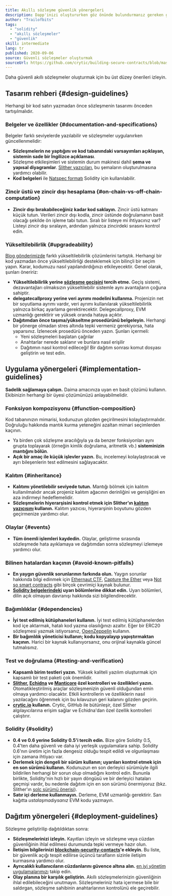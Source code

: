 ```yaml
---
title: Akıllı sözleşme güvenlik yönergeleri
description: Dapp'inizi oluştururken göz önünde bulundurmanız gereken güvenlik yönergelerinin bir kontrol listesi
author: "Trailofbits"
tags:
  - "solidity"
  - "akıllı sözleşmeler"
  - "güvenlik"
skill: intermediate
lang: tr
published: 2020-09-06
source: Güvenli sözleşmeler oluşturmak
sourceUrl: https://github.com/crytic/building-secure-contracts/blob/master/development-guidelines/guidelines.md
---
```


Daha güvenli akıllı sözleşmeler oluşturmak için bu üst düzey önerileri izleyin.

## Tasarım rehberi {#design-guidelines}

Herhangi bir kod satırı yazmadan önce sözleşmenin tasarımı önceden tartışılmalıdır.

### Belgeler ve özellikler {#documentation-and-specifications}

Belgeler farklı seviyelerde yazılabilir ve sözleşmeler uygulanırken güncellenmelidir:

- **Sözleşmelerin ne yaptığını ve kod tabanındaki varsayımları açıklayan, sistemin sade bir İngilizce açıklaması**.
- Sözleşme etkileşimleri ve sistemin durum makinesi dahil **şema ve yapısal diyagramlar**. [Slither yazıcıları](https://github.com/crytic/slither/wiki/Printer-documentation), bu şemaların oluşturulmasına yardımcı olabilir.
- **Kod belgeleri** ile [Natspec formatı](https://solidity.readthedocs.io/en/develop/natspec-format.html) Solidity için kullanılabilir.

### Zincir üstü ve zincir dışı hesaplama {#on-chain-vs-off-chain-computation}

- **Zincir dışı bırakabileceğiniz kadar kod saklayın.** Zincir üstü katmanı küçük tutun. Verileri zincir dışı kodla, zincir üstünde doğrulamanın basit olacağı şekilde ön işleme tabi tutun. Sıralı bir listeye mi ihtiyacınız var? Listeyi zincir dışı sıralayın, ardından yalnızca zincirdeki sırasını kontrol edin.

### Yükseltilebilirlik {#upgradeability}

[Blog gönderimizde](https://blog.trailofbits.com/2018/09/05/contract-upgrade-anti-patterns/) farklı yükseltilebilirlik çözümlerini tartıştık. Herhangi bir kod yazmadan önce yükseltilebilirliği desteklemek için bilinçli bir seçim yapın. Karar, kodumuzu nasıl yapılandırdığınızı etkileyecektir. Genel olarak, şunları öneririz:

- **Yükseltilebilirlik yerine [sözleşme geçişini](https://blog.trailofbits.com/2018/10/29/how-contract-migration-works/) tercih etme.** Geçiş sistemi, dezavantajları olmaksızın yükseltilebilir sistemle aynı avantajların çoğuna sahiptir.
- **delegatecallproxy yerine veri ayrımı modelini kullanma.** Projenizin net bir soyutlama ayrımı vardır, veri ayrımı kullanılarak yükseltilebilirlik yalnızca birkaç ayarlama gerektirecektir. Delegecallproxy, EVM uzmanlığı gerektirir ve yüksek oranda hataya açıktır.
- **Dağıtımdan önce taşıma/yükseltme prosedürünü belgeleyin.** Herhangi bir yönerge olmadan stres altında tepki vermeniz gerekiyorsa, hata yaparsınız. İzlenecek prosedürü önceden yazın. Şunları içermeli:
  - Yeni sözleşmeleri başlatan çağrılar
  - Anahtarlar nerede saklanır ve bunlara nasıl erişilir
  - Dağıtımın nasıl kontrol edileceği! Bir dağıtım sonrası komut dosyası geliştirin ve test edin.

## Uygulama yönergeleri {#implementation-guidelines}

**Sadelik sağlamaya çalışın.** Daima amacınıza uyan en basit çözümü kullanın. Ekibinizin herhangi bir üyesi çözümünüzü anlayabilmelidir.

### Fonksiyon kompozisyonu {#function-composition}

Kod tabanınızın mimarisi, kodunuzun gözden geçirilmesini kolaylaştırmalıdır. Doğruluğu hakkında mantık kurma yeteneğini azaltan mimari seçimlerden kaçının.

- Ya birden çok sözleşme aracılığıyla ya da benzer fonksiyonları aynı grupta toplayarak (örneğin kimlik doğrulama, aritmetik vb.) **sisteminizin mantığını bölün**.
- **Açık bir amaç ile küçük işlevler yazın.** Bu, incelemeyi kolaylaştıracak ve ayrı bileşenlerin test edilmesini sağlayacaktır.

### Kalıtım {#inheritance}

- **Kalıtımı yönetilebilir seviyede tutun.** Mantığı bölmek için kalıtım kullanılmalıdır ancak projeniz kalıtım ağacının derinliğini ve genişliğini en aza indirmeyi hedeflemelidir.
- **Sözleşmelerin hiyerarşisini kontrol etmek için Slither'ın [kalıtım yazıcısını](https://github.com/crytic/slither/wiki/Printer-documentation#inheritance-graph) kullanın.** Kalıtım yazıcısı, hiyerarşinin boyutunu gözden geçirmenize yardımcı olur.

### Olaylar {#events}

- **Tüm önemli işlemleri kaydedin.** Olaylar, geliştirme sırasında sözleşmede hata ayıklamaya ve dağıtımdan sonra sözleşmeyi izlemeye yardımcı olur.

### Bilinen hatalardan kaçının {#avoid-known-pitfalls}

- **En yaygın güvenlik sorunlarının farkında olun.** Yaygın sorunlar hakkında bilgi edinmek için [Ethernaut CTF](https://ethernaut.openzeppelin.com/), [Capture the Ether](https://capturetheether.com/) veya [Not so smart contracts](https://github.com/crytic/not-so-smart-contracts/) gibi birçok çevrimiçi kaynak bulunur.
- **[Solidity belgelerindeki](https://solidity.readthedocs.io/en/latest/) uyarı bölümlerine dikkat edin.** Uyarı bölümleri, dilin açık olmayan davranışı hakkında sizi bilgilendirecektir.

### Bağımlılıklar {#dependencies}

- **İyi test edilmiş kütüphaneleri kullanın.** İyi test edilmiş kütüphanelerden kod içe aktarmak, hatalı kod yazma olasılığınızı azaltır. Eğer bir ERC20 sözleşmesi yazmak istiyorsanız, [OpenZeppelin](https://github.com/OpenZeppelin/openzeppelin-contracts/tree/master/contracts/token/ERC20) kullanın.
- **Bir bağımlılık yöneticisi kullanın; kodu kopyalayıp yapıştırmaktan kaçının.** Harici bir kaynak kullanıyorsanız, onu orijinal kaynakla güncel tutmalısınız.

### Test ve doğrulama {#testing-and-verification}

- **Kapsamlı birim testleri yazın.** Yüksek kaliteli yazılım oluşturmak için kapsamlı bir test paketi çok önemlidir.
- **[Slither](https://github.com/crytic/slither), [Echidna](https://github.com/crytic/echidna) ve [Manticore](https://github.com/trailofbits/manticore) özel kontrolleri ve özellikleri yazın.** Otomatikleştirilmiş araçlar sözleşmenizin güvenli olduğundan emin olmaya yardımcı olacaktır. Etkili kontrollerin ve özelliklerin nasıl yazılacağını öğrenmek için bu kılavuzun geri kalanını gözden geçirin.
- **[crytic.io](https://crytic.io/) kullanın.** Crytic, GitHub ile bütünleşir, özel Slither algılayıcılarına erişim sağlar ve Echidna'dan özel özellik kontrolleri çalıştırır.

### Solidity {#solidity}

- **0.4 ve 0.6 yerine Solidity 0.5'i tercih edin.** Bize göre Solidity 0.5, 0.4'ten daha güvenli ve daha iyi yerleşik uygulamalara sahip. Solidity 0.6'nın üretim için fazla dengesiz olduğu tespit edildi ve olgunlaşması için zamana ihtiyacı var.
- **Derlemek için dengeli bir sürüm kullanın; uyarıları kontrol etmek için en son sürümü kullanın.** Kodunuzun en son derleyici sürümüyle ilgili bildirilen herhangi bir sorun olup olmadığını kontrol edin. Bununla birlikte, Solidity'nin hızlı bir yayın döngüsü ve bir derleyici hataları geçmişi vardır, bu nedenle dağıtım için en son sürümü önermiyoruz (bkz. Slither'ın [solc sürümü önerisi](https://github.com/crytic/slither/wiki/Detector-Documentation#recommendation-33)).
- **Satır içi derleme kullanmayın.** Derleme, EVM uzmanlığı gerektirir. Sarı kağıtta _ustalaşmadıysanız_ EVM kodu yazmayın.

## Dağıtım yönergeleri {#deployment-guidelines}

Sözleşme geliştirilip dağıtıldıktan sonra:

- **Sözleşmelerinizi izleyin.** Kayıtları izleyin ve sözleşme veya cüzdan güvenliğinin ihlal edilmesi durumunda tepki vermeye hazır olun.
- **İletişim bilgilerinizi [blockchain-security-contacts](https://github.com/crytic/blockchain-security-contacts)'e ekleyin.** Bu liste, bir güvenlik açığı tespit edilirse üçüncü tarafların sizinle iletişim kurmasına yardımcı olur.
- **Ayrıcalıklı kullanıcıların cüzdanlarını güvence altına alın.** [en iyi yönetim uygulamalarımızı](https://blog.trailofbits.com/2018/11/27/10-rules-for-the-secure-use-of-cryptocurrency-hardware-wallets/) takip edin.
- **Olay planına bir karşılık geliştirin.** Akıllı sözleşmelerinizin güvenliğinin ihlal edilebileceğini unutmayın. Sözleşmeleriniz hata içermese bile bir saldırgan, sözleşme sahibinin anahtarlarının kontrolünü ele geçirebilir.
